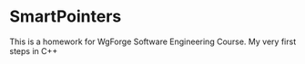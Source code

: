 # SmartPointers
This is a homework for WgForge Software Engineering Course. My very first steps in C++
